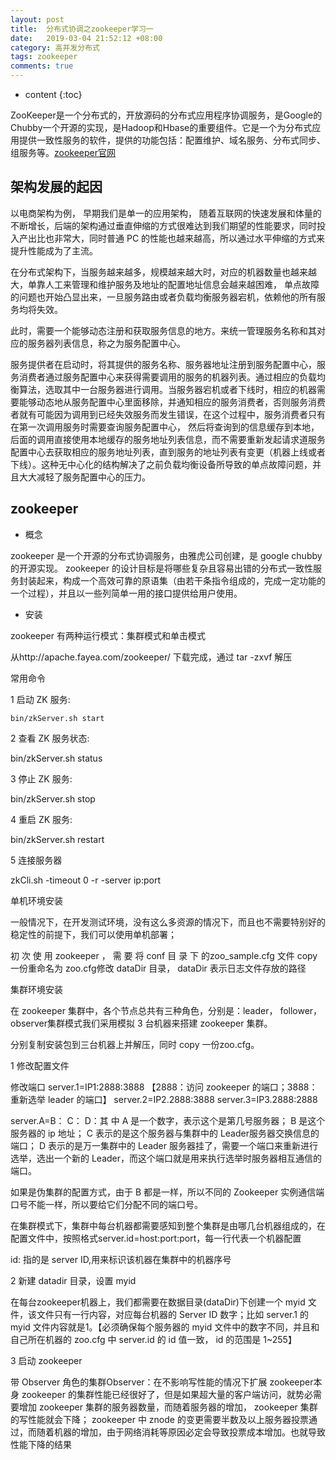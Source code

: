 ```yaml
---
layout: post
title:  分布式协调之zookeeper学习一
date:   2019-03-04 21:52:12 +08:00
category: 高并发分布式
tags: zookeeper
comments: true
---
```


* content
{:toc}

ZooKeeper是一个分布式的，开放源码的分布式应用程序协调服务，是Google的Chubby一个开源的实现，是Hadoop和Hbase的重要组件。它是一个为分布式应用提供一致性服务的软件，提供的功能包括：配置维护、域名服务、分布式同步、组服务等。[zookeeper官网](http://zookeeper.apache.org/)












## 架构发展的起因

  以电商架构为例， 早期我们是单一的应用架构， 随着互联网的快速发展和体量的不断增长，后端的架构通过垂直伸缩的方式很难达到我们期望的性能要求，同时投入产出比也非常大，同时普通 PC 的性能也越来越高，所以通过水平伸缩的方式来提升性能成为了主流。

  在分布式架构下，当服务越来越多，规模越来越大时，对应的机器数量也越来越大，单靠人工来管理和维护服务及地址的配置地址信息会越来越困难， 单点故障的问题也开始凸显出来，一旦服务路由或者负载均衡服务器宕机，依赖他的所有服务均将失效。

  此时，需要一个能够动态注册和获取服务信息的地方。来统一管理服务名称和其对应的服务器列表信息，称之为服务配置中心。

  服务提供者在启动时，将其提供的服务名称、服务器地址注册到服务配置中心，服务消费者通过服务配置中心来获得需要调用的服务的机器列表。通过相应的负载均衡算法，选取其中一台服务器进行调用。当服务器宕机或者下线时，相应的机器需要能够动态地从服务配置中心里面移除，并通知相应的服务消费者，否则服务消费者就有可能因为调用到已经失效服务而发生错误，在这个过程中，服务消费者只有在第一次调用服务时需要查询服务配置中心， 然后将查询到的信息缓存到本地，后面的调用直接使用本地缓存的服务地址列表信息，而不需要重新发起请求道服务配置中心去获取相应的服务地址列表，直到服务的地址列表有变更（机器上线或者下线）。这种无中心化的结构解决了之前负载均衡设备所导致的单点故障问题，并且大大减轻了服务配置中心的压力。

## zookeeper

  - 概念

  zookeeper 是一个开源的分布式协调服务，由雅虎公司创建，是 google chubby 的开源实现。 zookeeper 的设计目标是将哪些复杂且容易出错的分布式一致性服务封装起来，构成一个高效可靠的原语集（由若干条指令组成的，完成一定功能的一个过程），并且以一些列简单一用的接口提供给用户使用。

  - 安装

  zookeeper 有两种运行模式：集群模式和单击模式

  从http://apache.fayea.com/zookeeper/ 下载完成，通过 tar -zxvf 解压

  常用命令

  1 启动 ZK 服务:

    bin/zkServer.sh start

  2 查看 ZK 服务状态:

  bin/zkServer.sh status

  3 停止 ZK 服务:

  bin/zkServer.sh stop

  4 重启 ZK 服务:

  bin/zkServer.sh restart

  5 连接服务器

  zkCli.sh -timeout 0 -r -server ip:port

  单机环境安装

  一般情况下，在开发测试环境，没有这么多资源的情况下，而且也不需要特别好的稳定性的前提下，我们可以使用单机部署；

  初 次 使 用 zookeeper ， 需 要 将 conf 目 录 下 的zoo_sample.cfg 文件 copy 一份重命名为 zoo.cfg修改 dataDir 目录， dataDir 表示日志文件存放的路径

  集群环境安装

  在 zookeeper 集群中，各个节点总共有三种角色，分别是：leader， follower， observer集群模式我们采用模拟 3 台机器来搭建 zookeeper 集群。

  分别复制安装包到三台机器上并解压，同时 copy 一份zoo.cfg。

  1 修改配置文件

  修改端口
  server.1=IP1:2888:3888 【2888：访问 zookeeper 的端口；3888：重新选举 leader 的端口】
  server.2=IP2.2888:3888
  server.3=IP3.2888:2888

  server.A=B： C： D：其 中
  A 是一个数字，表示这个是第几号服务器；
  B 是这个服务器的 ip 地址；
  C 表示的是这个服务器与集群中的 Leader服务器交换信息的端口；
  D 表示的是万一集群中的 Leader 服务器挂了，需要一个端口来重新进行选举，选出一个新的 Leader，而这个端口就是用来执行选举时服务器相互通信的端口。

  如果是伪集群的配置方式，由于 B 都是一样，所以不同的 Zookeeper 实例通信端口号不能一样，所以要给它们分配不同的端口号。

  在集群模式下，集群中每台机器都需要感知到整个集群是由哪几台机器组成的，在配置文件中，按照格式server.id=host:port:port，每一行代表一个机器配置

  id: 指的是 server ID,用来标识该机器在集群中的机器序号

  2 新建 datadir 目录，设置 myid

  在每台zookeeper机器上，我们都需要在数据目录(dataDir)下创建一个 myid 文件，该文件只有一行内容，对应每台机器的 Server ID 数字；比如 server.1 的 myid 文件内容就是1。【必须确保每个服务器的 myid 文件中的数字不同，并且和自己所在机器的 zoo.cfg 中 server.id 的 id 值一致， id 的范围是 1~255】

  3 启动 zookeeper

  带 Observer 角色的集群Observer：在不影响写性能的情况下扩展 zookeeper本身 zookeeper 的集群性能已经很好了，但是如果超大量的客户端访问，就势必需要增加 zookeeper 集群的服务器数量，而随着服务器的增加， zookeeper 集群的写性能就会下降； zookeeper 中 znode 的变更需要半数及以上服务器投票通过，而随着机器的增加，由于网络消耗等原因必定会导致投票成本增加。也就导致性能下降的结果

